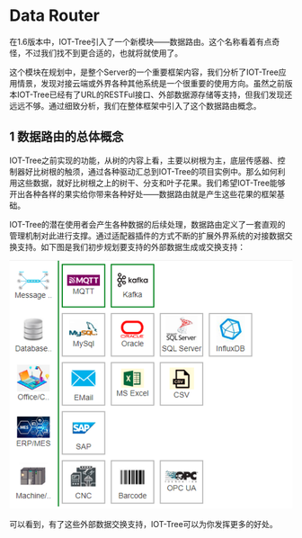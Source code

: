 Data Router
==

在1.6版本中，IOT-Tree引入了一个新模块——数据路由。这个名称看着有点奇怪，不过我们找不到更合适的，也就将就使用了。

这个模块在规划中，是整个Server的一个重要框架内容，我们分析了IOT-Tree应用情景，发现对接云端或外界各种其他系统是一个很重要的使用方向。虽然之前版本IOT-Tree已经有了URL的RESTFul接口、外部数据源存储等支持，但我们发现还远远不够。通过细致分析，我们在整体框架中引入了这个数据路由概念。

## 1 数据路由的总体概念

IOT-Tree之前实现的功能，从树的内容上看，主要以树根为主，底层传感器、控制器好比树根的触须，通过各种驱动汇总到IOT-Tree的项目实例中。那么如何利用这些数据，就好比树根之上的树干、分支和叶子花果。我们希望IOT-Tree能够开出各种各样的果实给你带来各种好处——数据路由就是产生这些花果的框架基础。

IOT-Tree的潜在使用者会产生各种数据的后续处理，数据路由定义了一套直观的管理机制对此进行支撑。通过适配器插件的方式不断的扩展外界系统的对接数据交换支持。如下图是我们初步规划要支持的外部数据生成或交换支持：

<img src="../img/router/r001.png">

可以看到，有了这些外部数据交换支持，IOT-Tree可以为你发挥更多的好处。
